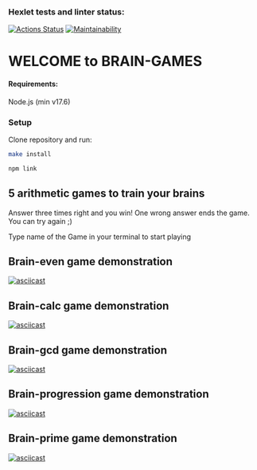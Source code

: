 ### Hexlet tests and linter status:

[![Actions Status](https://github.com/dashulyaalex/frontend-project-44/workflows/hexlet-check/badge.svg)](https://github.com/dashulyaalex/frontend-project-44/actions)
[![Maintainability](https://api.codeclimate.com/v1/badges/0d4c0f732a63e0cabf23/maintainability)](https://codeclimate.com/github/dashulyaalex/frontend-project-44/maintainability">)

# WELCOME to BRAIN-GAMES

#### Requirements:

Node.js (min v17.6)

### Setup
Clone repository and run:

```bash
make install
```
```bash
npm link
```

## 5 arithmetic games to train your brains

Answer three times right and you win!
One wrong answer ends the game. You can try again ;)

Type name of the Game in your terminal to start playing

## Brain-even game demonstration
[![asciicast](https://asciinema.org/a/SM9DgBqjmVS5O9rejXnrXkEeG.svg)](https://asciinema.org/a/SM9DgBqjmVS5O9rejXnrXkEeG)

## Brain-calc game demonstration
[![asciicast](https://asciinema.org/a/AZ92w6zN6tjCHmWJwDeWWAytK.svg)](https://asciinema.org/a/AZ92w6zN6tjCHmWJwDeWWAytK)

## Brain-gcd game demonstration
[![asciicast](https://asciinema.org/a/ojE07JFcut7eCDxJyGVWY6Dem.svg)](https://asciinema.org/a/ojE07JFcut7eCDxJyGVWY6Dem)

## Brain-progression game demonstration
[![asciicast](https://asciinema.org/a/cCgcnEQUJiouJi6qDjaHySsCr.svg)](https://asciinema.org/a/cCgcnEQUJiouJi6qDjaHySsCr)

## Brain-prime game demonstration
[![asciicast](https://asciinema.org/a/DBo40zN5QFtd4cOqDjRczLkbv.svg)](https://asciinema.org/a/DBo40zN5QFtd4cOqDjRczLkbv)






